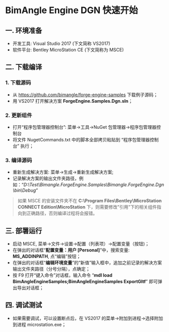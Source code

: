 ﻿
# BimAngle Engine DGN 快速开始

## 一. 环境准备
* 开发工具: Visual Studio 2017 (下文简称 VS2017)
* 软件平台: Bentley MicroStation CE (下文简称为 MSCE)


## 二. 下载编译

### 1. 下载源码
* 从 https://github.com/bimangle/forge-engine-samples 下载例子源码；
* 用 VS2017 打开解决方案 **ForgeEngine.Samples.Dgn.sln**；

### 2. 更新组件
* 打开“程序包管理器控制台”: 菜单->工具->NuGet 包管理器->程序包管理器控制台
* 将文件 NugetCommands.txt 中的脚本全部拷贝粘贴到 “程序包管理器控制台” 执行；

### 3. 编译源码
* 重新生成解决方案: 菜单->生成->重新生成解决方案;
* 记录解决方案的输出文件夹路径，例如：“*D:\Test\Bimangle.ForgeEngine.Samples\Bimangle.ForgeEngine.Dgn\bin\Debug*”
> 如果 MSCE 的安装文件夹不在 **C:\Program Files\Bentley\MicroStation CONNECT Edition\MicroStation** 下，则需要修改"引用"下的相关组件指向到正确路径，否则编译过程将会报错。

## 三. 部署运行
* 启动 MSCE, 菜单->文件->设置->配置（列表项）->配置变量（按钮)；
* 在弹出的对话框“**配置变量：用户 [Personal]**”中，搜索变量: **MS_ADDINPATH**, 点“编辑”按钮；
* 在弹出的对话框“**编辑环境变量**”的“新值”输入框中，追加之前记录的解决方案输出文件夹路径（分号分隔），点确定；
* 按 F9 打开“键入命令”对话框，输入命令 “**mdl load BimAngleEngineSamples;BimAngleEngineSamples ExportGltf**” 即可弹出导出对话框；

## 四. 调试测试
* 如果需要调试，可以设置断点后，在 VS2017 的菜单->附加到进程->选择附加到进程 microstation.exe；




